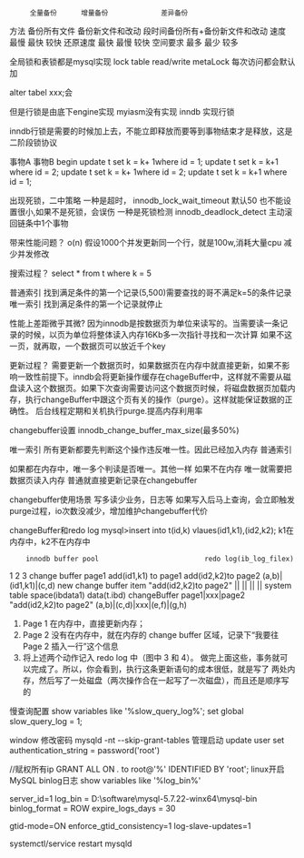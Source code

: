 		 全量备份	   增量备份	            差异备份
方法     备份所有文件   备份新文件和改动	段时间备份所有+备份新文件和改动
速度     最慢			最快				较快
还原速度 最快			最慢		        较快
空间要求 最多           最少				较多



全局锁和表锁都是mysql实现
lock table read/write
metaLock 每次访问都会默认加

alter tabel xxx;会


但是行锁是由底下engine实现
myiasm没有实现
inndb 实现行锁

inndb行锁是需要的时候加上去，不能立即释放而要等到事物结束才是释放，这是二阶段锁协议

事物A								 事物B
begin
update t set k = k+ 1where id = 1;
                                      update t set k = k+1 where id = 2;
update t set k = k+ 1where id = 2;
									  update t set k = k+1 where id = 1;
									  
出现死锁，二中策略
一种是超时，   innodb_lock_wait_timeout 默认50 也不能设置很小,如果不是死锁，会误伤
一种是死锁检测 innodb_deadlock_detect 主动滚回链条中1个事物

带来性能问题？
o(n) 假设1000个并发更新同一个行，就是100w,消耗大量cpu
减少并发修改

搜索过程？
select * from t where k = 5

普通索引
找到满足条件的第一个记录(5,500)需要查找的哥不满足k=5的条件记录
唯一索引
找到满足条件的第一个记录就停止

性能上差距微乎其微?
因为innodb是按数据页为单位来读写的。当需要读一条记录的时候，以页为单位将整体读入内存16Kb多一次指针寻找和一次计算 如果不这一页，就再取，一个数据页可以放近千个key

更新过程？
需要更新一个数据页时，如果数据页在内存中就直接更新，如果不影响一致性前提下。inndb会将更新操作缓存在chageBuffer中，这样就不需要从磁盘读入这个数据页。如果下次查询需要访问这个数据页时候，将磁盘数据页加载内存，执行changeBuffer中跟这个页有关的操作（purge）。这样就能保证数据的正确性。  后台线程定期和关机执行purge.提高内存利用率

changebuffer设置 innodb_change_buffer_max_size(最多50%)

唯一索引
所有更新都要先判断这个操作违反唯一性。因此已经加入内存
普通索引

如果都在内存中，唯一多个判读是否唯一。其他一样
如果不在内存
唯一就需要把数据页读入内存
普通就直接更新记录在changebuffer

changebuffer使用场景
写多读少业务，日志等
如果写入后马上查询，会立即触发purge过程，io次数没减少，增加维护changebuffer代价



changeBuffer和redo log
mysql>insert into t(id,k) vlaues(id1,k1),(id2,k2);
k1在内存中，k2不在内存中

		innodb buffer pool							redo log(ib_log_filex)
1						    2 							3
change buffer				page1					 add(id1,k1) to page1
add(id2,k2)to page2   (a,b)|(id1,k1)|(c,d)			 new change buffer item "add(id2,k2)to page2"
	||									||
	||									||
system table space(ibdata1)		data(t.ibd)
changeBuffer					page1|xxx|page2
"add(id2,k2)to page2"			(a,b)|(c,d)|xxx|(e,f)|(g,h)



1. Page 1 在内存中，直接更新内存；
2. Page 2 没有在内存中，就在内存的 change buffer 区域，记录下“我要往 Page 2 插入一行”这个信息
3. 将上述两个动作记入 redo log 中（图中 3 和 4）。
做完上面这些，事务就可以完成了。所以，你会看到，执行这条更新语句的成本很低，就是写了
两处内存，然后写了一处磁盘（两次操作合在一起写了一次磁盘），而且还是顺序写的



慢查询配置
show variables like '%slow_query_log%';
set global slow_query_log = 1;





window 修改密码
mysqld -nt --skip-grant-tables
管理启动
update user set authentication_string = password('root')


//赋权所有ip
GRANT ALL ON *.* to root@'%' IDENTIFIED BY 'root';
linux开启MySQL binlog日志
show variables like '%log_bin%'



server_id=1
log_bin = D:\software\mysql-5.7.22-winx64\mysql-bin 
binlog_format = ROW
expire_logs_days = 30

gtid-mode=ON
enforce_gtid_consistency=1
log-slave-updates=1

systemctl/service restart mysqld




